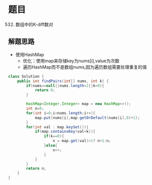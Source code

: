 # 题目
532. 数组中的K-diff数对

## 解题思路
- 使用HashMap
    + 优化：使用map来存储key为nums[i],value为次数
    + 遍历HashMap而不是数组nums,因为遍历数组需要处理重复的值

```java
class Solution {
    public int findPairs(int[] nums, int k) {
        if(nums==null||nums.length<2||k<0){
            return 0;
        }

        HashMap<Integer,Integer> map = new HashMap<>();
        int n=0;
        for(int i=0;i<nums.length;i++){
            map.put(nums[i],map.getOrDefault(nums[i],0)+1);
        }
        for(int val : map.keySet()){
            if(map.containsKey(val+k)){
                if(k==0){
                    n = map.get(val)>1? n+1:n;
                }else{
                    n++;
                }
            }
        }
        return n;
    }
}
```